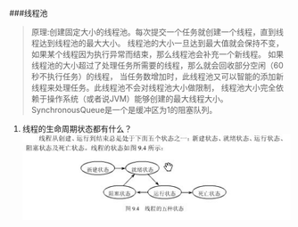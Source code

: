 ###线程池
>原理:创建固定大小的线程池。每次提交一个任务就创建一个线程，直到线程达到线程池的最大大小。
>线程池的大小一旦达到最大值就会保持不变，如果某个线程因为执行异常而结束，那么线程池会补充一个新线程。
>如果线程池的大小超过了处理任务所需要的线程，那么就会回收部分空闲（60秒不执行任务）的线程，
>当任务数增加时，此线程池又可以智能的添加新线程来处理任务。此线程池不会对线程池大小做限制，
>线程池大小完全依赖于操作系统（或者说JVM）能够创建的最大线程大小。SynchronousQueue是一个是缓冲区为1的阻塞队列。

1. 线程的生命周期状态都有什么？
![life_cycle](./pic/thread-lifecycle.jpg)

